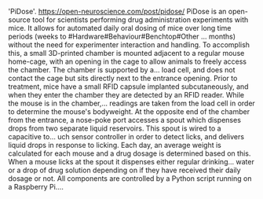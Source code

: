 'PiDose'. https://open-neuroscience.com/post/pidose/
PiDose is an open-source tool for scientists performing drug administration experiments with mice. It allows for automated daily oral dosing of mice over long time periods (weeks to #Hardware#Behaviour#Benchtop#Other ...
 months) without the need for experimenter interaction and handling. To accomplish this, a small 3D-printed chamber is mounted adjacent to a regular mouse home-cage, with an opening in the cage to allow animals to freely access the chamber. The chamber is supported by a...
 load cell, and does not contact the cage but sits directly next to the entrance opening. Prior to treatment, mice have a small RFID capsule implanted subcutaneously, and when they enter the chamber they are detected by an RFID reader. While the mouse is in the chamber,...
 readings are taken from the load cell in order to determine the mouse's bodyweight. At the opposite end of the chamber from the entrance, a nose-poke port accesses a spout which dispenses drops from two separate liquid reservoirs. This spout is wired to a capacitive to...
uch sensor controller in order to detect licks, and delivers liquid drops in response to licking. Each day, an average weight is calculated for each mouse and a drug dosage is determined based on this. When a mouse licks at the spout it dispenses either regular drinking...
 water or a drop of drug solution depending on if they have received their daily dosage or not. All components are controlled by a Python script running on a Raspberry Pi....

